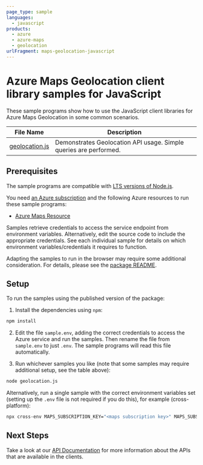 ```yaml
---
page_type: sample
languages:
  - javascript
products:
  - azure
  - azure-maps
  - geolocation
urlFragment: maps-geolocation-javascript
---
```


# Azure Maps Geolocation client library samples for JavaScript

These sample programs show how to use the JavaScript client libraries for Azure Maps Geolocation in some common scenarios.

| **File Name**                 | **Description**                                                   |
| ----------------------------- | ----------------------------------------------------------------- |
| [geolocation.js][geolocation] | Demonstrates Geolocation API usage. Simple queries are performed. |

## Prerequisites

The sample programs are compatible with [LTS versions of Node.js](https://nodejs.org/about/releases/).

You need [an Azure subscription][freesub] and the following Azure resources to run these sample programs:

- [Azure Maps Resource][createinstance_azuremapsresource]

Samples retrieve credentials to access the service endpoint from environment variables. Alternatively, edit the source code to include the appropriate credentials. See each individual sample for details on which environment variables/credentials it requires to function.

Adapting the samples to run in the browser may require some additional consideration. For details, please see the [package README][package].

## Setup

To run the samples using the published version of the package:

1. Install the dependencies using `npm`:

```bash
npm install
```

2. Edit the file `sample.env`, adding the correct credentials to access the Azure service and run the samples. Then rename the file from `sample.env` to just `.env`. The sample programs will read this file automatically.

3. Run whichever samples you like (note that some samples may require additional setup, see the table above):

```bash
node geolocation.js
```

Alternatively, run a single sample with the correct environment variables set (setting up the `.env` file is not required if you do this), for example (cross-platform):

```bash
npx cross-env MAPS_SUBSCRIPTION_KEY="<maps subscription key>" MAPS_SUBSCRIPTION_KEY="<maps subscription key>" MAPS_CLIENT_ID="<maps client id>" MAPS_CLIENT_ID="<maps client id>" node geolocation.js
```

## Next Steps

Take a look at our [API Documentation][apiref] for more information about the APIs that are available in the clients.

[geolocation]: https://github.com/Azure/azure-sdk-for-js/blob/main/sdk/maps/maps-geolocation/samples/v1/javascript/geolocation.js
[apiref]: https://docs.microsoft.com/javascript/api/@azure/maps-geolocation
[freesub]: https://azure.microsoft.com/free/
[createinstance_azuremapsresource]: https://docs.microsoft.com/azure/azure-maps/how-to-create-template
[package]: https://github.com/Azure/azure-sdk-for-js/tree/main/sdk/maps/maps-geolocation/README.md
